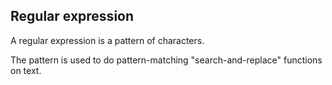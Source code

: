 ## Regular expression
A regular expression is a pattern of characters.

The pattern is used to do pattern-matching "search-and-replace" functions on text.
